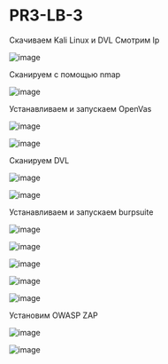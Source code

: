 # PR3-LB-3

Скачиваем Kali Linux и DVL
Смотрим Ip

![image](https://github.com/Flameitser/PR3-LB-3/assets/65831927/866dcc17-0813-471b-b968-f18b260cf468)


Сканируем с помощью nmap

![image](https://github.com/Flameitser/PR3-LB-3/assets/65831927/b2b79851-205c-438b-afdd-cba86ef48d34)


Устанавливаем и запускаем OpenVas

![image](https://github.com/Flameitser/PR3-LB-3/assets/65831927/eb9458b4-6361-4e67-8e29-1a2afbba9b7b)

![image](https://github.com/Flameitser/PR3-LB-3/assets/65831927/e3a0a9bd-7789-4e22-aaea-5922fe11f14d)

Сканируем DVL

![image](https://github.com/Flameitser/PR3-LB-3/assets/65831927/f8c5021d-8b89-41fc-b1f2-dd05c27410ea)

![image](https://github.com/Flameitser/PR3-LB-3/assets/65831927/c79365ee-aee3-4120-9fbd-8cc9ce0b9f68)


Устанавливаем и запускаем burpsuite

![image](https://github.com/Flameitser/PR3-LB-3/assets/65831927/aa1c8f74-0a91-42c9-8f5f-668baaca99f8)

![image](https://github.com/Flameitser/PR3-LB-3/assets/65831927/6497f57d-d88f-479d-a85b-60e6700d33de)


![image](https://github.com/Flameitser/PR3-LB-3/assets/65831927/ebdaf666-6be5-446b-9773-2645142ecd9d)

![image](https://github.com/Flameitser/PR3-LB-3/assets/65831927/9a04f74f-1bfc-457a-911b-cbea89332f08)

![image](https://github.com/Flameitser/PR3-LB-3/assets/65831927/0fdf31a3-07f0-4f73-8819-d0e94fb58eca)


Установим OWASP ZAP

![image](https://github.com/Flameitser/PR3-LB-3/assets/65831927/b076c410-e857-43e1-9232-561b1ab13357)

![image](https://github.com/Flameitser/PR3-LB-3/assets/65831927/9121a6e0-8436-4e91-82c8-b0a5f5e0fa86)



